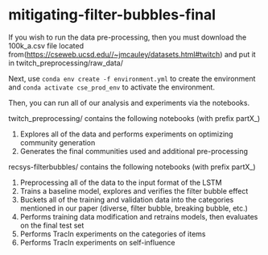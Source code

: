 # mitigating-filter-bubbles-final

If you wish to run the data pre-processing, then you must download the 100k_a.csv file located from(https://cseweb.ucsd.edu//~jmcauley/datasets.html#twitch) and put it in twitch_preprocessing/raw_data/

Next, use `conda env create -f environment.yml` to create the environment and `conda activate cse_prod_env` to activate the environment.

Then, you can run all of our analysis and experiments via the notebooks.

twitch_preprocessing/ contains the following notebooks (with prefix partX_)
 1. Explores all of the data and performs experiments on optimizing community generation
 2. Generates the final communities used and additional pre-processing

recsys-filterbubbles/ contains the following notebooks (with prefix partX_)
 1. Preprocessing all of the data to the input format of the LSTM
 2. Trains a baseline model, explores and verifies the filter bubble effect
 3. Buckets all of the training and validation data into the categories mentioned in our paper (diverse, filter bubble, breaking bubble, etc.)
 4. Performs training data modification and retrains models, then evaluates on the final test set
 5. Performs TracIn experiments on the categories of items
 6. Performs TracIn experiments on self-influence
